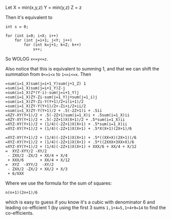 Let X = min(x,y,z)
    Y = min(y,z)
    Z = z

Then it's equivalent to 
```
int s = 0;

for (int i=0; i<X; i++)
    for (int j=i+1; j<Y; j++)
        for (int k=j+1; k<Z; k++)
            s++;
```

So WOLOG `x<=y<=z`.


Also notice that this is equivalent to summing 1, and that we can shift the summation from `0<=i<x` to `1<=i<=x`.  Then

```
=sum(i=1_X)sum(j=i+1_Y)sum(j+1_Z) 1
=sum(i=1_X)sum(j=i+1_Y)Z-j
=sum(i=1_X)Z*(Y-i)-sum(j=i+1_Y)j
=sum(i=1_X)ZY-Zi-sum(j=1_Y)j+sum(j=1_i)j
=sum(i=1_X)ZY-Zi-Y(Y+1)/2+i(i+1)/2
=sum(i=1_X)ZY-Y(Y+1)/2+-Zi+i/2+ii/2
=sum(i=1_X)ZY-Y(Y+1)/2 + .5(-2Z+1)i + .5ii
=XZY-XY(Y+1)/2 + .5(-2Z+1)sum(i=1_X)i + .5sum(i=1_X)ii
=XZY-XY(Y+1)/2 + .5(-2Z+1)X(X+1)/2 + .5*sum(i=1_X)ii
=XYZ-XY(Y+1)/2 + (1/4)(-2Z+1)X(X+1) + .5*sum(i=1_X)ii
=XYZ-XY(Y+1)/2 + (1/4)(-2Z+1)X(X+1) + .5*X(X+1)(2X+1)/6

=XYZ-XY(Y+1)/2 + (1/4)(-2Z+1)X(X+1) + .5*((XX+X)(2X+1))/6
=XYZ-XY(Y+1)/2 + (1/4)(-2Z+1)X(X+1) + .5*((2XXX+3XX+X)/6
=XYZ-XY(Y+1)/2 + (1/4)(-2Z+1)X(X+1) + XXX/6 + XX/4 + X/12
=  XYZ-XYY/2 -XY/2 
 - ZXX/2 -ZX/2 + XX/4 + X/4 
 + XXX/6       + XX/4 + X/12
=  XYZ  -XYY/2  -XY/2 
 - ZXX/2 -ZX/2 + XX/2 + X/3 
 + 6/XXX
```

Where we use the formula for the sum of squares:
```
n(n+1)(2n+1)/6
```
which is easy to guess if you know it's a cubic with denominator 6 and leading co-efficient 1 (by using the first 3 sums `1,1+4=5,1+4+9=14` to find the co-efficients.
